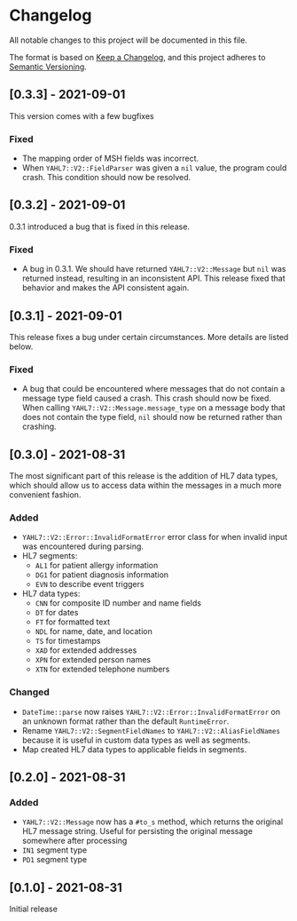 # Changelog

All notable changes to this project will be documented in this file.

The format is based on [Keep a Changelog](https://keepachangelog.com/en/1.0.0/),
and this project adheres to [Semantic Versioning](https://semver.org/spec/v2.0.0.html).

## [0.3.3] - 2021-09-01

This version comes with a few bugfixes

### Fixed

- The mapping order of MSH fields was incorrect.
- When `YAHL7::V2::FieldParser` was given a `nil` value, the program could
  crash. This condition should now be resolved.

## [0.3.2] - 2021-09-01

0.3.1 introduced a bug that is fixed in this release.

### Fixed

- A bug in 0.3.1. We should have returned `YAHL7::V2::Message` but `nil` was
  returned instead, resulting in an inconsistent API. This release fixed that
  behavior and makes the API consistent again.

## [0.3.1] - 2021-09-01

This release fixes a bug under certain circumstances. More details are listed
below.

### Fixed

- A bug that could be encountered where messages that do not contain a message
  type field caused a crash. This crash should now be fixed. When calling
  `YAHL7::V2::Message.message_type` on a message body that does not contain the
  type field, `nil` should now be returned rather than crashing.

## [0.3.0] - 2021-08-31

The most significant part of this release is the addition of HL7 data types,
which should allow us to access data within the messages in a much more
convenient fashion.

### Added

- `YAHL7::V2::Error::InvalidFormatError` error class for when invalid input was
  encountered during parsing.
- HL7 segments:
  - `AL1` for patient allergy information
  - `DG1` for patient diagnosis information
  - `EVN` to describe event triggers
- HL7 data types:
  - `CNN` for composite ID number and name fields
  - `DT` for dates
  - `FT` for formatted text
  - `NDL` for name, date, and location
  - `TS` for timestamps
  - `XAD` for extended addresses
  - `XPN` for extended person names
  - `XTN` for extended telephone numbers

### Changed

- `DateTime::parse` now raises `YAHL7::V2::Error::InvalidFormatError` on an
  unknown format rather than the default `RuntimeError`.
- Rename `YAHL7::V2::SegmentFieldNames` to `YAHL7::V2::AliasFieldNames` because
  it is useful in custom data types as well as segments.
- Map created HL7 data types to applicable fields in segments.

## [0.2.0] - 2021-08-31

### Added

- `YAHL7::V2::Message` now has a `#to_s` method, which returns the original HL7
  message string. Useful for persisting the original message somewhere after
  processing
- `IN1` segment type
- `PD1` segment type

## [0.1.0] - 2021-08-31

Initial release
